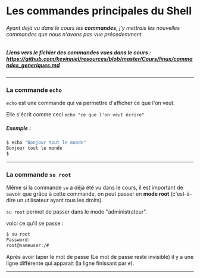 # Les commandes principales du Shell

###### Ayant déjà vu dans le cours les **commandes**, j'y mettrais les nouvelles commandes que nous n'avons pas vue précedemment.

##### Liens vers le fichier des commandes vues dans le cours : https://github.com/kevinniel/resources/blob/master/Cours/linux/commandes_generiques.md

-----

### La commande ``echo``

`echo` est une commande qui va permettre d'afficher ce que l'on veut.

Elle s'écrit comme ceci `echo "ce que l'on veut écrire"`

##### Exemple :

```bash
$ echo "Bonjour tout le monde"
Bonjour tout le monde
$
```
-----

### La commande ``su root``

Même si la commande `su` a déjà été vu dans le cours, il est important de savoir que grâce à cette commande, on peut passer en **mode root** (c'est-à-dire un utilisateur ayant tous les droits).

`su root` permet de passer dans le mode "administrateur".

voici ce qu'il se passe : 

```bash
$ su root
Password:
root@nameuser:/#
```
Après avoir taper le mot de passe (Le mot de passe reste invisible) il y a une ligne différente qui apparait (la ligne finissant par ``#``).

----